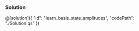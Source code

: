 ### Solution

@[solution]({
    "id": "learn_basis_state_amplitudes",
    "codePath": "./Solution.qs"
})
